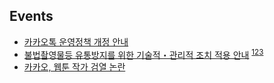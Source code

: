 ## Events

- [카카오톡 운영정책 개정 안내](https://pc.kakao.com/talk/notices/ko/2911#:~:text=%EC%84%A0%EB%8F%99%2C%20%EC%84%A0%EC%A0%84%20%ED%96%89%EC%9C%84%20%EB%B0%8F%20%ED%8F%AD%EB%A0%A5%EC%A0%81%20%EA%B7%B9%EB%8B%A8%EC%A3%BC%EC%9D%98%20%EC%BD%98%ED%85%90%EC%B8%A0%20%EA%B8%88%EC%A7%80(%EC%8B%A0%EC%84%A4))
- [불법촬영물등 유통방지를 위한 기술적・관리적 조치 적용 안내](https://events.kakao.com/talk/notices/ko/2590) <sup>[1](https://x.com/Snowden/status/1423466855986044928)[2](https://x.com/Snowden/status/1423469854347169798)[3](https://x.com/Snowden/status/1434209282753536007)</sup>
- [카카오, 웹툰 작가 검열 논란](http://www.sisajournal-e.com/news/articleView.html?idxno=237002)

